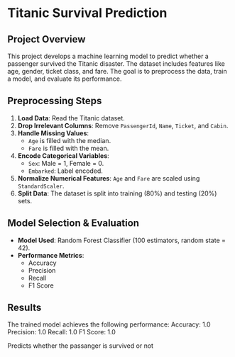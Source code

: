 # Titanic Survival Prediction

## Project Overview
This project develops a machine learning model to predict whether a passenger survived the Titanic disaster. The dataset includes features like age, gender, ticket class, and fare. The goal is to preprocess the data, train a model, and evaluate its performance.

## Preprocessing Steps
1. **Load Data**: Read the Titanic dataset.
2. **Drop Irrelevant Columns**: Remove `PassengerId`, `Name`, `Ticket`, and `Cabin`.
3. **Handle Missing Values**:
   - `Age` is filled with the median.
   - `Fare` is filled with the mean.
4. **Encode Categorical Variables**:
   - `Sex`: Male = 1, Female = 0.
   - `Embarked`: Label encoded.
5. **Normalize Numerical Features**: `Age` and `Fare` are scaled using `StandardScaler`.
6. **Split Data**: The dataset is split into training (80%) and testing (20%) sets.

## Model Selection & Evaluation
- **Model Used**: Random Forest Classifier (100 estimators, random state = 42).
- **Performance Metrics**:
  - Accuracy
  - Precision
  - Recall
  - F1 Score

## Results
The trained model achieves the following performance:
Accuracy: 1.0
Precision: 1.0
Recall: 1.0
F1 Score: 1.0

Predicts whether the passanger is survived or not
